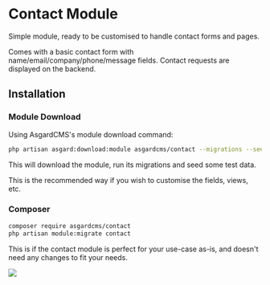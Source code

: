 # Contact Module

Simple module, ready to be customised to handle contact forms and pages.

Comes with a basic contact form with name/email/company/phone/message fields. Contact requests are displayed on the backend.


## Installation

### Module Download

Using AsgardCMS's module download command:

``` bash
php artisan asgard:download:module asgardcms/contact --migrations --seeds
```

This will download the module, run its migrations and seed some test data.

This is the recommended way if you wish to customise the fields, views, etc.

### Composer

``` bash
composer require asgardcms/contact
php artisan module:migrate contact
```

This is if the contact module is perfect for your use-case as-is, and doesn't need any changes to fit your needs.


![](https://cldup.com/v41guA8CAg-3000x3000.png)
